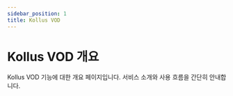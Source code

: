 ```yaml
---
sidebar_position: 1
title: Kollus VOD
---
```


# Kollus VOD 개요

Kollus VOD 기능에 대한 개요 페이지입니다. 서비스 소개와 사용 흐름을 간단히 안내합니다.


